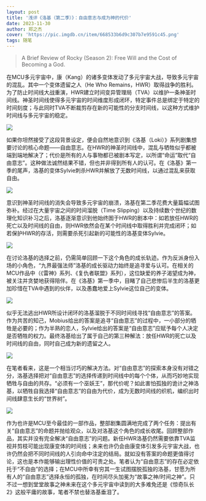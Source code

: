 ```yaml
---
layout: post
title: '浅评《洛基（第二季）》：自由意志与成为神的代价'
date: 2023-11-30
author: 郑之杰
cover: 'https://pic.imgdb.cn/item/668533b6d9c307b7e9591c45.png'
tags: 随笔
---
```


> A Brief Review of Rocky (Season 2): Free Will and the Cost of Becoming a God.

在MCU多元宇宙中，康（Kang）的诸多变体发动了多元宇宙大战，导致多元宇宙的混乱。其中一个变体遗留之人（He Who Remains，HWR）取得战争的胜利。为了防止时间线大战重演，HWR建立时间变异管理局（TVA）以维护一条神圣时间线。神圣时间线使得多元宇宙的时间维度形成闭环，特定事件总是绑定于特定的时间刻度；与此同时TVA不断裁剪存在新的可能性的分支时间线，以这种方式维护时间线与多元宇宙的稳定。

![](https://pic.imgdb.cn/item/66853411d9c307b7e959d8db.png)

如果你坦然接受了这段背景设定，便会自然地意识到《洛基（Loki）》系列剧集想要讨论的核心命题——自由意志。在HWR的神圣时间线中，混乱与牺牲似乎都被端到端地解决了；代价是所有的人与事物都已被剧本写定，以所谓“命运”取代“自由意志”。这种做法诚然结果不错，但也并非得到所有人的认可。在《洛基》第一季的尾声，洛基的变体Sylvie刺杀HWR并解放了无数时间线，以通过混乱来获取自由。

![](https://pic.imgdb.cn/item/66853464d9c307b7e95a79e9.png)

意识到神圣时间线的消失会导致多元宇宙的崩溃，洛基在第二季花费大量篇幅试图弥补。经过在大量宇宙之间的时间溜脱（Time Slipping）以及持续数个世纪的数理化知识补习之后，洛基逐渐意识到他始终圄于HWR的剧本中：如若放任HWR的死亡以及时间线的自由，则HWR依然会在某个时间线中取得胜利并完成闭环；如若保护HWR的存活，则需要杀死引起新的可能性的洛基变体Sylvie。

![](https://pic.imgdb.cn/item/6685347ed9c307b7e95aaba4.png)

在讨论洛基的选择之前，仍需简单回顾一下这个角色的成长轨迹。作为反派身份入场的小角色，“九界最强法师”洛基的成长驱动力始终是追寻爱与认可。在相关的MCU作品中（《雷神》系列、《复仇者联盟》系列），这位缺爱的养子渴望成为神，被关注并贪婪地获得陪伴。在《洛基》第一季中，目睹了自己悲惨后半生的洛基更加珍惜在TVA中遇到的伙伴，以及愚蠢地爱上Sylvie这位自己的变体。

![](https://pic.imgdb.cn/item/66853492d9c307b7e95ad1a5.png)

似乎无法逃出HWR所设计闭环的洛基溜脱于不同时间线寻找“自由意志”的答案。作为共苦的知己，Mobius给出的答案是追寻“自由意志”的过程中，一小部分的牺牲是必要的；作为半熟的恋人，Sylvie给出的答案是“自由意志”应赋予每个人决定是否牺牲的权力。最终洛基给出了属于自己的第三种解法：放任HWR的死亡以及时间线的自由，同时自己成为新的遗留之人。

![](https://pic.imgdb.cn/item/668534a6d9c307b7e95af7d6.png)

在笔者看来，这是一个相当讨巧的解决方法。对“自由意志”的探索本身没有对错之分，洛基选择把对“自由意志”的选择传递到时间线中的每个个体，从而巧妙地实现牺牲与自由的共存。“必须有一个巫妖王”，那代价呢？如此害怕孤独的诡计之神洛基，以牺牲自我选择“自由意志”的自由为代价，成为无数时间线的织机，编织出时间线肆意生长的“世界树”。

![](https://pic.imgdb.cn/item/668534b7d9c307b7e95b183d.png)

作为也许是MCU至今最佳的一部作品，整部剧集圆满地完成了两个任务：提出有关“自由意志”的命题并抛给观众，以及对洛基这个角色的成长收尾。回顾整部作品，其实并没有完全解决“自由意志”的问题。新任HWR洛基仍然需要依靠TVA监视并剪枝可能出现康变体的时间线；未来也许仍会由康变体引发多元宇宙大战，也许仍然会把不同时间线的人引向命中注定的结局。就如没有答案的命题更值得讨论，这也是本作能够输出理性价值的可贵之处。笔者认为“自由意志”的存在必定依托于“不自由”的选择；在MCU中所幸有穷其一生试图摆脱孤独的洛基，甘愿为所有人的“自由意志”选择永恒的孤独，在时间尽头加冕为“故事之神/时间之神”。只不过一想到堂堂故事之神未来在这个多元宇宙中读到的大多难免还是《惊奇队长2》这般平庸的故事，笔者不禁也替洛基垂泪了。